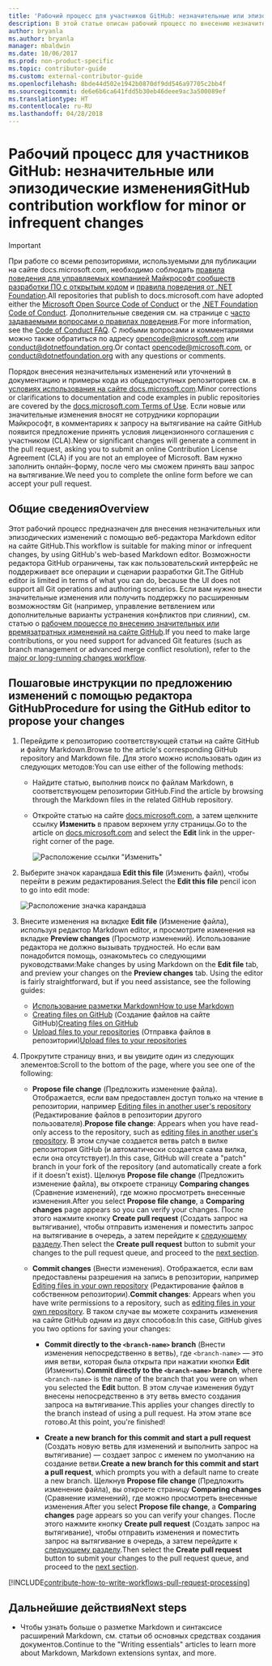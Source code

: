 ```yaml
---
title: 'Рабочий процесс для участников GitHub: незначительные или эпизодические изменения'
description: В этой статье описан рабочий процесс по внесению незначительных изменений в статьи на сайте docs.microsoft.com.
author: bryanla
ms.author: bryanla
manager: mbaldwin
ms.date: 10/06/2017
ms.prod: non-product-specific
ms.topic: contributor-guide
ms.custom: external-contributor-guide
ms.openlocfilehash: 8bde44d502e1942b0870df9dd546a97705c2bb4f
ms.sourcegitcommit: de6e6b6ca641fdd5b30eb46deee9ac3a500089ef
ms.translationtype: HT
ms.contentlocale: ru-RU
ms.lasthandoff: 04/28/2018
---
```

# <a name="github-contribution-workflow-for-minor-or-infrequent-changes"></a><span data-ttu-id="4d3cc-103">Рабочий процесс для участников GitHub: незначительные или эпизодические изменения</span><span class="sxs-lookup"><span data-stu-id="4d3cc-103">GitHub contribution workflow for minor or infrequent changes</span></span>

> [!IMPORTANT]
> <span data-ttu-id="4d3cc-104">При работе со всеми репозиториями, используемыми для публикации на сайте docs.microsoft.com, необходимо соблюдать [правила поведения для управляемых компанией Майкрософт сообществ разработки ПО с открытым кодом](https://opensource.microsoft.com/codeofconduct/) и [правила поведения от .NET Foundation](https://dotnetfoundation.org/code-of-conduct).</span><span class="sxs-lookup"><span data-stu-id="4d3cc-104">All repositories that publish to docs.microsoft.com have adopted either the [Microsoft Open Source Code of Conduct](https://opensource.microsoft.com/codeofconduct/) or the [.NET Foundation Code of Conduct](https://dotnetfoundation.org/code-of-conduct).</span></span> <span data-ttu-id="4d3cc-105">Дополнительные сведения см. на странице с [часто задаваемыми вопросами о правилах поведения](https://opensource.microsoft.com/codeofconduct/faq/).</span><span class="sxs-lookup"><span data-stu-id="4d3cc-105">For more information, see the [Code of Conduct FAQ](https://opensource.microsoft.com/codeofconduct/faq/).</span></span> <span data-ttu-id="4d3cc-106">С любыми вопросами и комментариями можно также обратиться по адресу [opencode@microsoft.com](mailto:opencode@microsoft.com) или [conduct@dotnetfoundation.org](mailto:conduct@dotnetfoundation.org).</span><span class="sxs-lookup"><span data-stu-id="4d3cc-106">Or contact [opencode@microsoft.com](mailto:opencode@microsoft.com), or [conduct@dotnetfoundation.org](mailto:conduct@dotnetfoundation.org) with any questions or comments.</span></span><br>
>
> <span data-ttu-id="4d3cc-107">Порядок внесения незначительных изменений или уточнений в документацию и примеры кода из общедоступных репозиториев см. в [условиях использования на сайте docs.microsoft.com](https://docs.microsoft.com/legal/termsofuse).</span><span class="sxs-lookup"><span data-stu-id="4d3cc-107">Minor corrections or clarifications to documentation and code examples in public repositories are covered by the [docs.microsoft.com Terms of Use](https://docs.microsoft.com/legal/termsofuse).</span></span> <span data-ttu-id="4d3cc-108">Если новые или значительные изменения вносят не сотрудники корпорации Майкрософт, в комментариях к запросу на вытягивание на сайте GitHub появится предложение принять условия лицензионного соглашения с участником (CLA).</span><span class="sxs-lookup"><span data-stu-id="4d3cc-108">New or significant changes will generate a comment in the pull request, asking you to submit an online Contribution License Agreement (CLA) if you are not an employee of Microsoft.</span></span> <span data-ttu-id="4d3cc-109">Вам нужно заполнить онлайн-форму, после чего мы сможем принять ваш запрос на вытягивание.</span><span class="sxs-lookup"><span data-stu-id="4d3cc-109">We need you to complete the online form before we can accept your pull request.</span></span>

## <a name="overview"></a><span data-ttu-id="4d3cc-110">Общие сведения</span><span class="sxs-lookup"><span data-stu-id="4d3cc-110">Overview</span></span>

<span data-ttu-id="4d3cc-111">Этот рабочий процесс предназначен для внесения незначительных или эпизодических изменений с помощью веб-редактора Markdown editor на сайте GitHub.</span><span class="sxs-lookup"><span data-stu-id="4d3cc-111">This workflow is suitable for making minor or infrequent changes, by using GitHub's web-based Markdown editor.</span></span> <span data-ttu-id="4d3cc-112">Возможности редактора GitHub ограничены, так как пользовательский интерфейс не поддерживает все операции и сценарии разработки Git.</span><span class="sxs-lookup"><span data-stu-id="4d3cc-112">The GitHub editor is limited in terms of what you can do, because the UI does not support all Git operations and authoring scenarios.</span></span> <span data-ttu-id="4d3cc-113">Если вам нужно внести значительные изменения или получить поддержку по расширенным возможностям Git (например, управление ветвлением или дополнительные варианты устранения конфликтов при слиянии), см. статью о [рабочем процессе по внесению значительных или времязатратных изменений на сайте GitHub](full-workflow.md).</span><span class="sxs-lookup"><span data-stu-id="4d3cc-113">If you need to make large contributions, or you need support for advanced Git features (such as branch management or advanced merge conflict resolution), refer to the [major or long-running changes workflow](full-workflow.md).</span></span>

## <a name="procedure-for-using-the-github-editor-to-propose-your-changes"></a><span data-ttu-id="4d3cc-114">Пошаговые инструкции по предложению изменений с помощью редактора GitHub</span><span class="sxs-lookup"><span data-stu-id="4d3cc-114">Procedure for using the GitHub editor to propose your changes</span></span>

1. <span data-ttu-id="4d3cc-115">Перейдите к репозиторию соответствующей статьи на сайте GitHub и файлу Markdown.</span><span class="sxs-lookup"><span data-stu-id="4d3cc-115">Browse to the article's corresponding GitHub repository and Markdown file.</span></span> <span data-ttu-id="4d3cc-116">Для этого можно использовать один из следующих методов:</span><span class="sxs-lookup"><span data-stu-id="4d3cc-116">You can use either of the following methods:</span></span>

   - <span data-ttu-id="4d3cc-117">Найдите статью, выполнив поиск по файлам Markdown, в соответствующем репозитории GitHub.</span><span class="sxs-lookup"><span data-stu-id="4d3cc-117">Find the article by browsing through the Markdown files in the related GitHub repository.</span></span>
   - <span data-ttu-id="4d3cc-118">Откройте статью на сайте [docs.microsoft.com](https://docs.microsoft.com/), а затем щелкните ссылку **Изменить** в правом верхнем углу страницы.</span><span class="sxs-lookup"><span data-stu-id="4d3cc-118">Go to the article on [docs.microsoft.com](https://docs.microsoft.com/) and select the **Edit** link in the upper-right corner of the page.</span></span>

     ![Расположение ссылки "Изменить"](./media/light-workflow/contributetogit.png)

2. <span data-ttu-id="4d3cc-120">Выберите значок карандаша **Edit this file** (Изменить файл), чтобы перейти в режим редактирования.</span><span class="sxs-lookup"><span data-stu-id="4d3cc-120">Select the **Edit this file** pencil icon to go into edit mode:</span></span>

    ![Расположение значка карандаша](./media/light-workflow/editicon.png)

3. <span data-ttu-id="4d3cc-122">Внесите изменения на вкладке **Edit file** (Изменение файла), используя редактор Markdown editor, и просмотрите изменения на вкладке **Preview changes** (Просмотр изменений). Использование редактора не должно вызывать трудностей. Но если вам понадобится помощь, ознакомьтесь со следующими руководствами:</span><span class="sxs-lookup"><span data-stu-id="4d3cc-122">Make changes by using Markdown on the **Edit file** tab, and preview your changes on the **Preview changes** tab. Using the editor is fairly straightforward, but if you need assistance, see the following guides:</span></span>

   - [<span data-ttu-id="4d3cc-123">Использование разметки Markdown</span><span class="sxs-lookup"><span data-stu-id="4d3cc-123">How to use Markdown</span></span>](how-to-write-use-markdown.md)
   - <span data-ttu-id="4d3cc-124">[Creating files on GitHub](https://github.com/blog/1327-creating-files-on-github) (Создание файлов на сайте GitHub)</span><span class="sxs-lookup"><span data-stu-id="4d3cc-124">[Creating files on GitHub](https://github.com/blog/1327-creating-files-on-github)</span></span>
   - <span data-ttu-id="4d3cc-125">[Upload files to your repositories](https://github.com/blog/2105-upload-files-to-your-repositories) (Отправка файлов в репозитории)</span><span class="sxs-lookup"><span data-stu-id="4d3cc-125">[Upload files to your repositories](https://github.com/blog/2105-upload-files-to-your-repositories)</span></span>

4. <span data-ttu-id="4d3cc-126">Прокрутите страницу вниз, и вы увидите один из следующих элементов:</span><span class="sxs-lookup"><span data-stu-id="4d3cc-126">Scroll to the bottom of the page, where you see one of the following:</span></span>

   - <span data-ttu-id="4d3cc-127">**Propose file change** (Предложить изменение файла). Отображается, если вам предоставлен доступ только на чтение в репозитории, например [Editing files in another user's repository](https://help.github.com/articles/editing-files-in-another-user-s-repository/) (Редактирование файлов в репозитории другого пользователя).</span><span class="sxs-lookup"><span data-stu-id="4d3cc-127">**Propose file change**: Appears when you have read-only access to the repository, such as [editing files in another user's repository](https://help.github.com/articles/editing-files-in-another-user-s-repository/).</span></span> <span data-ttu-id="4d3cc-128">В этом случае создается ветвь patch в вилке репозитория GitHub (и автоматически создается сама вилка, если она отсутствует).</span><span class="sxs-lookup"><span data-stu-id="4d3cc-128">In this case, GitHub will create a "patch" branch in your fork of the repository (and automatically create a fork if it doesn't exist).</span></span> <span data-ttu-id="4d3cc-129">Щелкнув **Propose file change** (Предложить изменение файла), вы откроете страницу **Comparing changes** (Сравнение изменений), где можно просмотреть внесенные изменения.</span><span class="sxs-lookup"><span data-stu-id="4d3cc-129">After you select **Propose file change**, a **Comparing changes** page appears so you can verify your changes.</span></span> <span data-ttu-id="4d3cc-130">После этого нажмите кнопку **Create pull request** (Создать запрос на вытягивание), чтобы отправить изменения и поместить запрос на вытягивание в очередь, а затем перейдите к [следующему разделу](#pull-request-processing).</span><span class="sxs-lookup"><span data-stu-id="4d3cc-130">Then select the **Create pull request** button to submit your changes to the pull request queue, and proceed to the [next section](#pull-request-processing).</span></span>

   - <span data-ttu-id="4d3cc-131">**Commit changes** (Внести изменения). Отображается, если вам предоставлены разрешения на запись в репозитории, например [Editing files in your own repository](https://help.github.com/articles/editing-files-in-your-repository/) (Редактирование файлов в собственном репозитории).</span><span class="sxs-lookup"><span data-stu-id="4d3cc-131">**Commit changes**: Appears when you have write permissions to a repository, such as [editing files in your own repository](https://help.github.com/articles/editing-files-in-your-repository/).</span></span> <span data-ttu-id="4d3cc-132">В таком случае вы можете сохранить изменения на сайте GitHub одним из двух способов:</span><span class="sxs-lookup"><span data-stu-id="4d3cc-132">In this case, GitHub gives you two options for saving your changes:</span></span>

     - <span data-ttu-id="4d3cc-133">**Commit directly to the `<branch-name>` branch** (Внести изменения непосредственно в ветвь), где `<branch-name>` — это имя ветви, которая была открыта при нажатии кнопки **Edit** (Изменить).</span><span class="sxs-lookup"><span data-stu-id="4d3cc-133">**Commit directly to the `<branch-name>` branch**, where `<branch-name>` is the name of the branch that you were on when you selected the **Edit** button.</span></span> <span data-ttu-id="4d3cc-134">В этом случае изменения будут внесены непосредственно в эту ветвь вместо создания запроса на вытягивание.</span><span class="sxs-lookup"><span data-stu-id="4d3cc-134">This applies your changes directly to the branch instead of using a pull request.</span></span> <span data-ttu-id="4d3cc-135">На этом этапе все готово.</span><span class="sxs-lookup"><span data-stu-id="4d3cc-135">At this point, you're finished!</span></span>

     - <span data-ttu-id="4d3cc-136">**Create a new branch for this commit and start a pull request** (Создать новую ветвь для изменений и выполнить запрос на вытягивание) — создает запрос с именем по умолчанию на создание ветви.</span><span class="sxs-lookup"><span data-stu-id="4d3cc-136">**Create a new branch for this commit and start a pull request**, which prompts you with a default name to create a new branch.</span></span> <span data-ttu-id="4d3cc-137">Щелкнув **Propose file change** (Предложить изменение файла), вы откроете страницу **Comparing changes** (Сравнение изменений), где можно просмотреть внесенные изменения.</span><span class="sxs-lookup"><span data-stu-id="4d3cc-137">After you select **Propose file change**, a **Comparing changes** page appears so you can verify your changes.</span></span> <span data-ttu-id="4d3cc-138">После этого нажмите кнопку **Create pull request** (Создать запрос на вытягивание), чтобы отправить изменения и поместить запрос на вытягивание в очередь, а затем перейдите к [следующему разделу](#pull-request-processing).</span><span class="sxs-lookup"><span data-stu-id="4d3cc-138">Then select the **Create pull request** button to submit your changes to the pull request queue, and proceed to the [next section](#pull-request-processing).</span></span>

[!INCLUDE[contribute-how-to-write-workflows-pull-request-processing](includes/contribute-how-to-write-workflows-pull-request-processing.md)]

## <a name="next-steps"></a><span data-ttu-id="4d3cc-139">Дальнейшие действия</span><span class="sxs-lookup"><span data-stu-id="4d3cc-139">Next steps</span></span>

- <span data-ttu-id="4d3cc-140">Чтобы узнать больше о разметке Markdown и синтаксисе расширений Markdown, см. статьи об основных средствах создания документов.</span><span class="sxs-lookup"><span data-stu-id="4d3cc-140">Continue to the "Writing essentials" articles to learn more about Markdown, Markdown extensions syntax, and more.</span></span>

